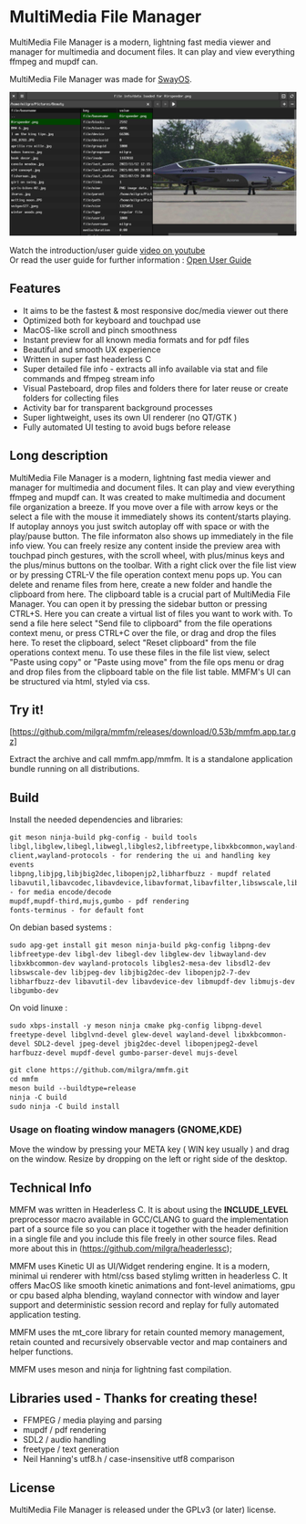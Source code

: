 # MultiMedia File Manager

MultiMedia File Manager is a modern, lightning fast media viewer and manager for multimedia and document files. It can play and view everything ffmpeg and mupdf can.

MultiMedia File Manager was made for [SwayOS](https://swayos.github.io).

[![alt text](screenshot.png)](https://www.youtube.com/watch?v=CiP0LhNWZGw)

Watch the introduction/user guide [video on youtube](https://www.youtube.com/watch?v=CiP0LhNWZGw)  
Or read the user guide for further information : [Open User Guide](MANUAL.md)

## Features ##

- It aims to be the fastest & most responsive doc/media viewer out there
- Optimized both for keyboard and touchpad use
- MacOS-like scroll and pinch smoothness
- Instant preview for all known media formats and for pdf files
- Beautiful and smooth UX experience
- Written in super fast headerless C
- Super detailed file info - extracts all info available via stat and file commands and ffmpeg stream info
- Visual Pasteboard, drop files and folders there for later reuse or create folders for collecting files
- Activity bar for transparent background processes
- Super lightweight, uses its own UI renderer (no QT/GTK )
- Fully automated UI testing to avoid bugs before release

## Long description ##

MultiMedia File Manager is a modern, lightning fast media viewer and manager for multimedia and document files. It can play and view everything ffmpeg and mupdf can. It was created to make multimedia and document file organization a breeze.
If you move over a file with arrow keys or the select a file with the mouse it immediately shows its content/starts playing. If autoplay annoys you just switch autoplay off with space or with the play/pause button.
The file informaton also shows up immediately in the file info view.
You can freely resize any content inside the preview area with touchpad pinch gestures, with the scroll wheel, with plus/minus keys and the plus/minus buttons on the toolbar.
With a right click over the file list view or by pressing CTRL-V the file operation context menu pops up. You can delete and rename files from here, create a new folder and handle the clipboard from here.
The clipboard table is a crucial part of MultiMedia File Manager. You can open it by pressing the sidebar button or pressing CTRL+S. Here you can create a virtual list of files you want to work with. To send a file here select "Send file to clipboard" from the file operations context menu, or press CTRL+C over the file, or drag and drop the files here.
To reset the clipboard, select "Reset clipboard" from the file operations context menu.
To use these files in the file list view, select "Paste using copy" or "Paste using move" from the file ops menu or drag and drop files from the clipboard table on the file list table.
MMFM's UI can be structured via html, styled via css.

## Try it! ##

[https://github.com/milgra/mmfm/releases/download/0.53b/mmfm.app.tar.gz]

Extract the archive and call mmfm.app/mmfm. It is a standalone application bundle running on all distributions.

## Build ##

Install the needed dependencies and libraries:

```
git meson ninja-build pkg-config - build tools
libgl,libglew,libegl,libwegl,libgles2,libfreetype,libxkbcommon,wayland-client,wayland-protocols - for rendering the ui and handling key events
libpng,libjpg,libjbig2dec,libopenjp2,libharfbuzz - mupdf related
libavutil,libavcodec,libavdevice,libavformat,libavfilter,libswscale,libswresample,libsdl2 - for media encode/decode
mupdf,mupdf-third,mujs,gumbo - pdf rendering
fonts-terminus - for default font
````

On debian based systems :
```
sudo apg-get install git meson ninja-build pkg-config libpng-dev libfreetype-dev libgl-dev libegl-dev libglew-dev libwayland-dev libxkbcommon-dev wayland-protocols libgles2-mesa-dev libsdl2-dev libswscale-dev libjpeg-dev libjbig2dec-dev libopenjp2-7-dev libharfbuzz-dev libavutil-dev libavdevice-dev libmupdf-dev libmujs-dev libgumbo-dev

```

On void linuxe :

```
sudo xbps-install -y meson ninja cmake pkg-config libpng-devel freetype-devel libglvnd-devel glew-devel wayland-devel libxkbcommon-devel SDL2-devel jpeg-devel jbig2dec-devel libopenjpeg2-devel harfbuzz-devel mupdf-devel gumbo-parser-devel mujs-devel
```

```
git clone https://github.com/milgra/mmfm.git
cd mmfm
meson build --buildtype=release
ninja -C build
sudo ninja -C build install
```

### Usage on floating window managers (GNOME,KDE) ###

Move the window by pressing your META key ( WIN key usually ) and drag on the window. Resize by dropping on the left or right side of the desktop.

## Technical Info ##

MMFM was written in Headerless C. It is about using the __INCLUDE_LEVEL__ preprocessor macro available in GCC/CLANG to guard the implementation part of a source file so you can place it together with the header definition in a single file and you include this file freely in other source files. Read more about this in (https://github.com/milgra/headerlessc);

MMFM uses Kinetic UI as UI/Widget rendering engine. It is a modern, minimal ui renderer with html/css based stylimg written in headerless C. It offers MacOS like smooth kinetic animations and font-level animatioms, gpu or cpu based alpha blending, wayland connector with window and layer support and deterministic session record and replay for fully automated application testing.

MMFM uses the mt_core library for retain counted memory management, retain counted and recursively observable vector and map containers and helper functions.

MMFM uses meson and ninja for lightning fast compilation.

## Libraries used - Thanks for creating these! ##

- FFMPEG / media playing and parsing
- mupdf / pdf rendering
- SDL2 / audio handling
- freetype / text generation
- Neil Hanning's utf8.h / case-insensitive utf8 comparison

## License ##

MultiMedia File Manager is released under the GPLv3 (or later) license.
